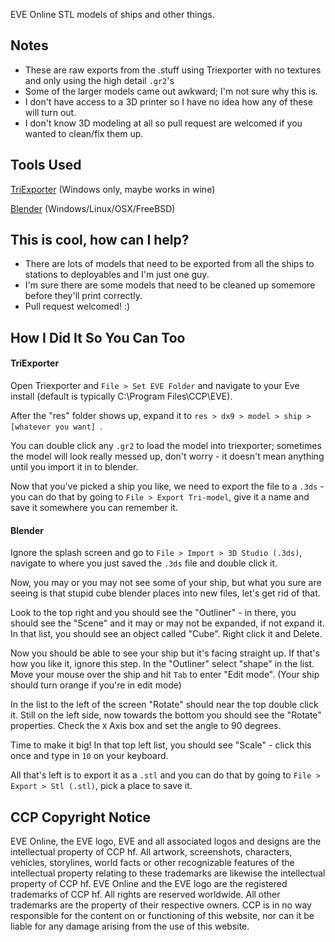 EVE Online STL models of ships and other things.

## Notes
* These are raw exports from the .stuff using Triexporter with no textures and only using the high detail `.gr2`'s
* Some of the larger models came out awkward; I'm not sure why this is.
* I don't have access to a 3D printer so I have no idea how any of these will turn out.
* I don't know 3D modeling at all so pull request are welcomed if you wanted to clean/fix them up.

## Tools Used
[TriExporter](http://dl.eve-files.com/media/corp/SeriousM/TriExporter_2009.zip) (Windows only, maybe works in wine)

[Blender](http://www.blender.org/download/get-blender/) (Windows/Linux/OSX/FreeBSD)

## This is cool, how can I help?
* There are lots of models that need to be exported from all the ships to stations to deployables and I'm just one guy.
* I'm sure there are some models that need to be cleaned up somemore before they'll print correctly.
* Pull request welcomed! :)

## How I Did It So You Can Too
#### TriExporter
Open Triexporter and `File > Set EVE Folder` and navigate to your Eve install (default is typically C:\Program Files\CCP\EVE\).

After the "res" folder shows up, expand it to `res > dx9 > model > ship > [whatever you want] `. 

You can double click any `.gr2` to load the model into triexporter; sometimes the model will look really messed up, don't worry - it doesn't mean anything until you import it in to blender.

Now that you've picked a ship you like, we need to export the file to a `.3ds` - you can do that by going to `File > Export Tri-model`, give it a name and save it somewhere you can remember it.

#### Blender

Ignore the splash screen and go to `File > Import > 3D Studio (.3ds)`, navigate to where you just saved the `.3ds` file and double click it.

Now, you may or you may not see some of your ship, but what you sure are seeing is that stupid cube blender places into new files, let's get rid of that. 

Look to the top right and you should see the "Outliner" - in there, you should see the "Scene" and it may or may not be expanded, if not expand it. In that list, you should see an object called "Cube". Right click it and Delete.

Now you should be able to see your ship but it's facing straight up. If that's how you like it, ignore this step. In the "Outliner" select "shape" in the list. Move your mouse over the ship and hit `Tab` to enter "Edit mode". (Your ship should turn orange if you're in edit mode)

In the list to the left of the screen "Rotate" should near the top double click it. Still on the left side, now towards the bottom you should see the "Rotate" properties. Check the `X` Axis box and set the angle to 90 degrees.

Time to make it big! In that top left list, you should see "Scale" - click this once and type in `10` on your keyboard.

All that's left is to export it as a `.stl` and you can do that by going to `File > Export > Stl (.stl)`, pick a place to save it. 

## CCP Copyright Notice

EVE Online, the EVE logo, EVE and all associated logos and designs are the intellectual property of CCP hf. All artwork, screenshots, characters, vehicles, storylines, world facts or other recognizable features of the intellectual property relating to these trademarks are likewise the intellectual property of CCP hf. EVE Online and the EVE logo are the registered trademarks of CCP hf. All rights are reserved worldwide. All other trademarks are the property of their respective owners. CCP is in no way responsible for the content on or functioning of this website, nor can it be liable for any damage arising from the use of this website.
